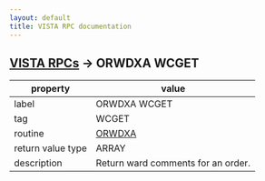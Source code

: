 ```yaml
---
layout: default
title: VISTA RPC documentation
---
```




## [VISTA RPCs](TableOfContent.md) &#8594; ORWDXA WCGET 

 property | value 
--- | --- 
 label | ORWDXA WCGET
 tag | WCGET
 routine | [ORWDXA](http://code.osehra.org/dox/Routine_ORWDXA_source.html)
 return value type | ARRAY
 description | Return ward comments for an order.